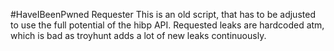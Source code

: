 #HaveIBeenPwned Requester
This is an old script, that has to be adjusted to use the full potential of the hibp API.
Requested leaks are hardcoded atm, which is bad as troyhunt adds a lot of new leaks continuously.
